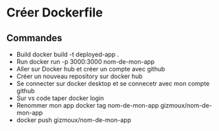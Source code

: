 # Créer Dockerfile

## Commandes

- Build
  docker build -t deployed-app .
- Run
  docker run -p 3000:3000 nom-de-mon-app
- Aller sur Docker hub et créer un compte avec github
- Créer un nouveau repository sur docker hub
- Se connecter sur docker desktop et se connecetr avec mon compte github
- Sur vs code taper docker login
- Renommer mon app docker tag nom-de-mon-app gizmoux/nom-de-mon-app
- docker push gizmoux/nom-de-mon-app
